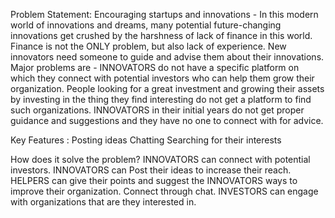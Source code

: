 Problem Statement:
Encouraging startups and innovations - In this modern world of innovations and dreams, many potential future-changing innovations get crushed by the harshness of lack of finance in this world. Finance is not the ONLY problem, but also lack of experience. New innovators need someone to guide and advise them about their innovations.
Major problems are - 
INNOVATORS do not have a specific platform on which they connect with potential investors who can help them grow their organization. 
People looking for a great investment and growing their assets by investing in the thing they find interesting do not get a platform to find such organizations.
INNOVATORS in their initial years do not get proper guidance and suggestions and they have no one to connect with for advice. 

Key Features :
Posting ideas
Chatting
Searching for their interests

How does it solve the problem?
INNOVATORS can connect with potential investors.
INNOVATORS can Post their ideas to increase their reach.
HELPERS can give their points and suggest the INNOVATORS ways to improve their organization.
Connect through chat.
INVESTORS can engage with organizations that are they interested in.
